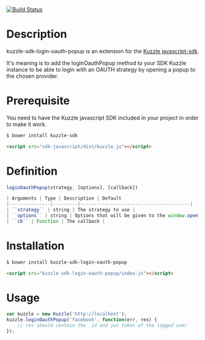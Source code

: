 [![Build Status](https://travis-ci.org/kuzzleio/kuzzle-sdk-login-oauth-popup.svg?branch=master)](https://travis-ci.org/kuzzleio/kuzzle-sdk-login-oauth-popup)

# Description

kuzzle-sdk-login-oauth-popup is an extension for the [Kuzzle javascript-sdk](https://github.com/kuzzleio/sdk-javascript).
 
It's meaning is to add the loginOauthPopup method to your SDK Kuzzle instance to be able to login with an OAUTH strategy by opening a popup to the chosen provider.

# Prerequisite

You need to have the Kuzzle javascript SDK included in your project in order to make it work.

```sh
$ bower install kuzzle-sdk
```

```html
<script src="sdk-javascript/dist/kuzzle.js"></script>
```

# Definition

```js
loginOauthPopup(strategy, [options], [callback])

| Arguments | Type | Description | Default
|---------------|---------|----------------------------------------|
| ``strategy`` | string | The strategy to use |
| ``options`` | string | Options that will be given to the window.open | 'width=800, height=600'
| ``cb`` | Function | The callback |

```

# Installation

```sh
$ bower install kuzzle-sdk-login-oauth-popup
```

```html
<script src="kuzzle-sdk-login-oauth-popup/index.js"></script>
```

# Usage

```js
var kuzzle = new Kuzzle('http://localhost');
kuzzle.loginOauthPopup('facebook', function(err, res) {
    // res should contain the _id and jwt token of the logged user
});
```
